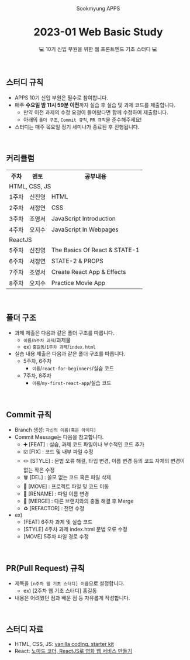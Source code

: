 <div align="center">

Sookmyung APPS
# 2023-01 Web Basic Study
💻 10기 신입 부원을 위한 웹 프론트엔드 기초 스터디 💻

</div>

<br>

## 스터디 규칙
- APPS 10기 신입 부원은 필수로 참여합니다.
- 매주 **수요일 밤 11시 59분 이전**까지 실습 후 실습 및 과제 코드를 제출합니다.
  - 만약 이전 과제의 수정 요청이 들어왔다면 함께 수정하여 제출합니다.
  - 아래의 `폴더 구조`, `Commit 규칙`, `PR 규칙`을 준수해주세요!
- 스터디는 매주 목요일 정기 세미나가 종료된 후 진행됩니다.

<br>

## 커리큘럼

<table>
  <tr>
    <th>주차</th>
    <th>멘토</th>
    <th>공부내용</th>
  </tr>
  <tr>
    <td colspan="3">HTML, CSS, JS</td>
  </tr>
  <tr>
    <td>1주차</td>
    <td>신진영</td>
    <td>HTML</td>
  </tr>
  <tr>
    <td>2주차</td>
    <td>서정연</td>
    <td>CSS</td>
  </tr>
  <tr>
    <td>3주차</td>
    <td>조영서</td>
    <td>JavaScript Introduction</td>
  </tr>
  <tr>
    <td>4주차</td>
    <td>오지수</td>
    <td>JavaScript In Webpages</td>
  </tr>
  <tr>
    <td colspan="3">ReactJS</td>
  </tr>
  <tr>
    <td>5주차</td>
    <td>신진영</td>
    <td>The Basics Of React & STATE-1</td>
  </tr>
  <tr>
    <td>6주차</td>
    <td>서정연</td>
    <td>STATE-2 & PROPS</td>
  </tr>
  <tr>
    <td>7주차</td>
    <td>조영서</td>
    <td>Create React App & Effects</td>
  </tr>
  <tr>
    <td>8주차</td>
    <td>오지수</td>
    <td>Practice Movie App</td>
  </tr>
</table>

<br>

## 폴더 구조
- 과제 제출은 다음과 같은 폴더 구조를 따릅니다.
  - `이름`/`n주차 과제`/과제물
  - ex) `홍길동`/`1주차 과제`/`index.html`
- 실습 내용 제출은 다음과 같은 폴더 구조를 따릅니다.
  - 5주차, 6주차
    - `이름`/`react-for-beginners`/실습 코드
  - 7주차, 8주차
    - `이름`/`my-first-react-app`/실습 코드

<br>

## Commit 규칙
- Branch 생성: `자신의 이름(혹은 아이디)`
- Commit Message는 다음을 참고합니다.
    - ➕ [FEAT] : 실습, 과제 코드 파일이나 부수적인 코드 추가
    - ☑️ [FIX] : 코드 및 내부 파일 수정
    - ✏️ [STYLE] : 문법 오류 해결, 타입 변경, 이름 변경 등의 코드 자체의 변경이 없는 작은 수정
    - 🗑️ [DEL] : 쓸모 없는 코드 혹은 파일 삭제
    - 🚚 [MOVE] : 프로젝트 파일 및 코드 이동
    - 📛 [RENAME] : 파일 이름 변경
    - 🔀 [MERGE] : 다른 브랜치와의 충돌 해결 후 Merge
    - ♻️ [REFACTOR] : 전면 수정
- ex)
  - [FEAT] 6주차 과제 및 실습 코드
  - [STYLE] 4주차 과제 index.html 문법 오류 수정
  - [MOVE] 5주차 파일 경로 수정

<br>

## PR(Pull Request) 규칙
- 제목을 `[n주차 웹 기초 스터디] 이름`으로 설정합니다.
  - ex) [2주차 웹 기초 스터디] 홍길동
- 내용은 어려웠던 점과 배운 점 등 자유롭게 작성합니다.

<br>

## 스터디 자료
- HTML, CSS, JS: [vanilla coding. starter kit](https://book.vanillacoding.co/starter-kit/)
- React: [노마드 코더, ReactJS로 영화 웹 서비스 만들기](https://nomadcoders.co/react-for-beginners/lobby)
